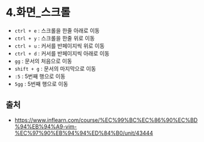 # 4.화면\_스크롤

- `ctrl + e` : 스크롤을 한줄 아래로 이동
- `ctrl + y` : 스크롤을 한줄 위로 이동
- `ctrl + u` : 커서를 반페이지씩 위로 이동
- `ctrl + d` : 커서를 반페이지씩 아래로 이동
- `gg` : 문서의 처음으로 이동
- `shift + g` : 문서의 마지막으로 이동
- `:5` : 5번째 행으로 이동
- `5gg` : 5번째 행으로 이동

## 출처

- https://www.inflearn.com/course/%EC%99%BC%EC%86%90%EC%BD%94%EB%94%A9-vim-%EC%97%90%EB%94%94%ED%84%B0/unit/43444
